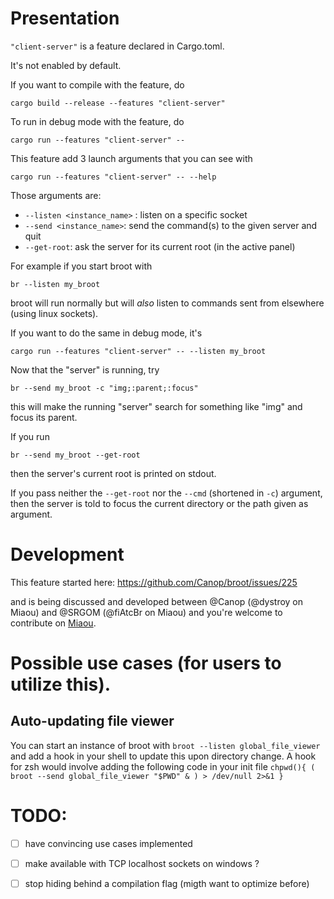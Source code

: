 
# Presentation

`"client-server"` is a feature declared in Cargo.toml.

It's not enabled by default.

If you want to compile with the feature, do

    cargo build --release --features "client-server"

To run in debug mode with the feature, do

    cargo run --features "client-server" --

This feature add 3 launch arguments that you can see with

    cargo run --features "client-server" -- --help

Those arguments are:

* `--listen <instance_name>` : listen on a specific socket
* `--send <instance_name>`: send the command(s) to the given server and quit
* `--get-root`: ask the server for its current root (in the active panel)

For example if you start broot with

    br --listen my_broot

broot will run normally but will *also* listen to commands sent from elsewhere (using linux sockets).

If you want to do the same in debug mode, it's

    cargo run --features "client-server" -- --listen my_broot

Now that the "server" is running, try

    br --send my_broot -c "img;:parent;:focus"

this will make the running "server" search for something like "img" and focus its parent.

If you run

    br --send my_broot --get-root

then the server's current root is printed on stdout.

If you pass neither the `--get-root` nor the `--cmd` (shortened in `-c`) argument, then the server is told to focus the current directory or the path given as argument.

# Development

This feature started here: https://github.com/Canop/broot/issues/225

and is being discussed and developed between @Canop (@dystroy on Miaou) and @SRGOM (@fiAtcBr on Miaou) and you're welcome to contribute on [Miaou](https://miaou.dystroy.org/3490).

# Possible use cases (for users to utilize this).

## Auto-updating file viewer

You can start an instance of broot with `broot --listen global_file_viewer` and add a hook in your shell to update this upon directory change. A hook for zsh would involve adding the following code in your init file `chpwd(){ ( broot --send global_file_viewer "$PWD" & ) > /dev/null 2>&1 }`

# TODO:

- [ ] have convincing use cases implemented
- [ ] make available with TCP localhost sockets on windows ?
- [ ] stop hiding behind a compilation flag (migth want to optimize before)


